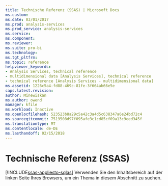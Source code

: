 ```yaml
---
title: Technische Referenz (SSAS) | Microsoft Docs
ms.custom: 
ms.date: 03/01/2017
ms.prod: analysis-services
ms.prod_service: analysis-services
ms.service: 
ms.component: 
ms.reviewer: 
ms.suite: pro-bi
ms.technology: 
ms.tgt_pltfrm: 
ms.topic: reference
helpviewer_keywords:
- Analysis Services, technical reference
- multidimensional data [Analysis Services], technical reference
- technical reference [Analysis Services - multidimensional data]
ms.assetid: 1226c5a4-fd88-469c-81fe-3f664ab66e5e
caps.latest.revision: 
author: Minewiskan
ms.author: owend
manager: kfile
ms.workload: Inactive
ms.openlocfilehash: 523523b8a29c5a42c3a4d5c638347a6e24bd72c4
ms.sourcegitcommit: 7519508d97f095afe3c1cd85cf09a13c9eed345f
ms.translationtype: MT
ms.contentlocale: de-DE
ms.lasthandoff: 02/15/2018
---
```

# <a name="technical-reference-ssas"></a>Technische Referenz (SSAS)
[!INCLUDE[ssas-appliesto-sqlas](../../includes/ssas-appliesto-sqlas.md)]
Verwenden Sie den Inhaltsbereich auf der linken Seite Ihres Browsers, um ein Thema in diesem Abschnitt zu suchen.  
  
